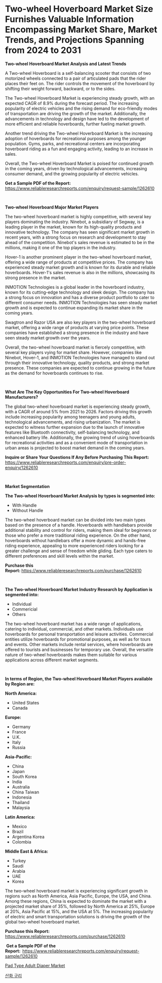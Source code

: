 <p><h1>Two-wheel Hoverboard Market Size Furnishes Valuable Information Encompassing Market Share, Market Trends, and Projections Spanning from 2024 to 2031</h1></p><p><strong>Two-wheel Hoverboard Market Analysis and Latest Trends</strong></p>
<p><p>A Two-wheel Hoverboard is a self-balancing scooter that consists of two motorized wheels connected to a pair of articulated pads that the rider places their feet on. The rider controls the movement of the hoverboard by shifting their weight forward, backward, or to the sides.</p><p>The Two-wheel Hoverboard Market is experiencing steady growth, with an expected CAGR of 8.9% during the forecast period. The increasing popularity of electric vehicles and the rising demand for eco-friendly modes of transportation are driving the growth of the market. Additionally, the advancements in technology and design have led to the development of more efficient and reliable hoverboards, further fueling market growth.</p><p>Another trend driving the Two-wheel Hoverboard Market is the increasing adoption of hoverboards for recreational purposes among the younger population. Gyms, parks, and recreational centers are incorporating hoverboard riding as a fun and engaging activity, leading to an increase in sales.</p><p>Overall, the Two-wheel Hoverboard Market is poised for continued growth in the coming years, driven by technological advancements, increasing consumer demand, and the growing popularity of electric vehicles.</p></p>
<p><strong>Get a Sample PDF of the Report:&nbsp;</strong> <a href="https://www.reliableresearchreports.com/enquiry/request-sample/1262610">https://www.reliableresearchreports.com/enquiry/request-sample/1262610</a></p>
<p>&nbsp;</p>
<p><strong>Two-wheel Hoverboard Major Market Players</strong></p>
<p><p>The two-wheel hoverboard market is highly competitive, with several key players dominating the industry. Ninebot, a subsidiary of Segway, is a leading player in the market, known for its high-quality products and innovative technology. The company has seen significant market growth in recent years, with a strong focus on research and development to stay ahead of the competition. Ninebot's sales revenue is estimated to be in the millions, making it one of the top players in the industry.</p><p>Hover-1 is another prominent player in the two-wheel hoverboard market, offering a wide range of products at competitive prices. The company has experienced steady market growth and is known for its durable and reliable hoverboards. Hover-1's sales revenue is also in the millions, showcasing its strong presence in the market.</p><p>INMOTION Technologies is a global leader in the hoverboard industry, known for its cutting-edge technology and sleek design. The company has a strong focus on innovation and has a diverse product portfolio to cater to different consumer needs. INMOTION Technologies has seen steady market growth and is expected to continue expanding its market share in the coming years.</p><p>Swagtron and Razor USA are also key players in the two-wheel hoverboard market, offering a wide range of products at varying price points. These companies have established a strong presence in the industry and have seen steady market growth over the years.</p><p>Overall, the two-wheel hoverboard market is fiercely competitive, with several key players vying for market share. However, companies like Ninebot, Hover-1, and INMOTION Technologies have managed to stand out through their innovative technology, quality products, and strong market presence. These companies are expected to continue growing in the future as the demand for hoverboards continues to rise.</p></p>
<p>&nbsp;</p>
<p><strong>What Are The Key Opportunities For Two-wheel Hoverboard Manufacturers?</strong></p>
<p><p>The global two-wheel hoverboard market is experiencing steady growth, with a CAGR of around 5% from 2021 to 2026. Factors driving this growth include increasing popularity among teenagers and young adults, technological advancements, and rising urbanization. The market is expected to witness further expansion due to the launch of innovative features like Bluetooth connectivity, self-balancing technology, and enhanced battery life. Additionally, the growing trend of using hoverboards for recreational activities and as a convenient mode of transportation in urban areas is projected to boost market demand in the coming years.</p></p>
<p><strong>Inquire or Share Your Questions If Any Before Purchasing This Report:</strong> <a href="https://www.reliableresearchreports.com/enquiry/pre-order-enquiry/1262610">https://www.reliableresearchreports.com/enquiry/pre-order-enquiry/1262610</a></p>
<p>&nbsp;</p>
<p><strong>Market Segmentation</strong></p>
<p><strong>The Two-wheel Hoverboard Market Analysis by types is segmented into:</strong></p>
<p><ul><li>With Handle</li><li>Without Handle</li></ul></p>
<p><p>The two-wheel hoverboard market can be divided into two main types based on the presence of a handle. Hoverboards with handlebars provide additional stability and control for riders, making them ideal for beginners or those who prefer a more traditional riding experience. On the other hand, hoverboards without handlebars offer a more dynamic and hands-free riding experience, appealing to more experienced riders looking for a greater challenge and sense of freedom while gliding. Each type caters to different preferences and skill levels within the market.</p></p>
<p><strong>Purchase this Report:&nbsp;</strong><a href="https://www.reliableresearchreports.com/purchase/1262610">https://www.reliableresearchreports.com/purchase/1262610</a></p>
<p>&nbsp;</p>
<p><strong>The Two-wheel Hoverboard Market Industry Research by Application is segmented into:</strong></p>
<p><ul><li>Individual</li><li>Commericial</li><li>Others</li></ul></p>
<p><p>The two-wheel hoverboard market has a wide range of applications, catering to individual, commercial, and other markets. Individuals use hoverboards for personal transportation and leisure activities. Commercial entities utilize hoverboards for promotional purposes, as well as for tours and events. Other markets include rental services, where hoverboards are offered to tourists and businesses for temporary use. Overall, the versatile nature of two-wheel hoverboards makes them suitable for various applications across different market segments.</p></p>
<p>&nbsp;</p>
<p><strong>In terms of Region, the Two-wheel Hoverboard Market Players available by Region are:</strong></p>
<p>
    <p> <strong> North America: </strong>
        <ul>
            <li>United States</li>
            <li>Canada</li>
        </ul>
        </p> 
    <p> <strong> Europe: </strong>
        <ul>
            <li>Germany</li>
            <li>France</li>
            <li>U.K.</li>
            <li>Italy</li>
            <li>Russia</li>
        </ul>
        </p> 
    <p> <strong> Asia-Pacific: </strong>
        <ul>
            <li>China</li>
            <li>Japan</li>
            <li>South Korea</li>
            <li>India</li>
            <li>Australia</li>
            <li>China Taiwan</li>
            <li>Indonesia</li>
            <li>Thailand</li>
            <li>Malaysia</li>
        </ul>
        </p> 
    <p> <strong> Latin America: </strong>
        <ul>
            <li>Mexico</li>
            <li>Brazil</li>
            <li>Argentina Korea</li>
            <li>Colombia</li>
        </ul>
        </p> 
    <p> <strong> Middle East & Africa: </strong>
        <ul>
            <li>Turkey</li>
            <li>Saudi</li>
            <li>Arabia</li>
            <li>UAE</li>
            <li>Korea</li>
        </ul>
    </p>
    </p>
<p><p>The two-wheel hoverboard market is experiencing significant growth in regions such as North America, Asia Pacific, Europe, the USA, and China. Among these regions, China is expected to dominate the market with a projected market share of 35%, followed by North America at 25%, Europe at 20%, Asia Pacific at 15%, and the USA at 5%. The increasing popularity of electric and smart transportation solutions is driving the growth of the global two-wheel hoverboard market.</p></p>
<p><strong>Purchase this Report: </strong><a href="https://www.reliableresearchreports.com/purchase/1262610">https://www.reliableresearchreports.com/purchase/1262610</a></p>
<p>&nbsp;<strong>Get a Sample PDF of the Report:&nbsp;&nbsp;</strong><a href="https://www.reliableresearchreports.com/enquiry/request-sample/1262610">https://www.reliableresearchreports.com/enquiry/request-sample/1262610</a></p>
<p><strong></strong></p>
<p><p><a href="https://github.com/CliffMedina6/Market-Research-Report-List-4/blob/main/pad-type-adult-diaper-market.md">Pad Type Adult Diaper Market</a></p><p><a href="https://medium.com/@christianlarkinus/%EA%B5%AC%EB%A6%AC-%EC%82%B0%ED%99%94%EB%AC%BC-%EC%8B%9C%EC%9E%A5-%EB%B6%84%EC%84%9D-%EB%B0%8F-2024%EB%85%84%EB%B6%80%ED%84%B0-2031%EB%85%84%EA%B9%8C%EC%A7%80%EC%9D%98-%EA%B7%9C%EB%AA%A8-%EC%98%88%EC%B8%A1-6ff6f04977e2">산화 구리</a></p></p>